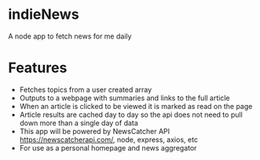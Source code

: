 # indieNews
A node app to fetch news for me daily

# Features
* Fetches topics from a user created array
* Outputs to a webpage with summaries and links to the full article
* When an article is clicked to be viewed it is marked as read on the page
* Article results are cached day to day so the api does not need to pull down more than a single day of data
* This app will be powered by NewsCatcher API https://newscatcherapi.com/, node, express, axios, etc
* For use as a personal homepage and news aggregator 
